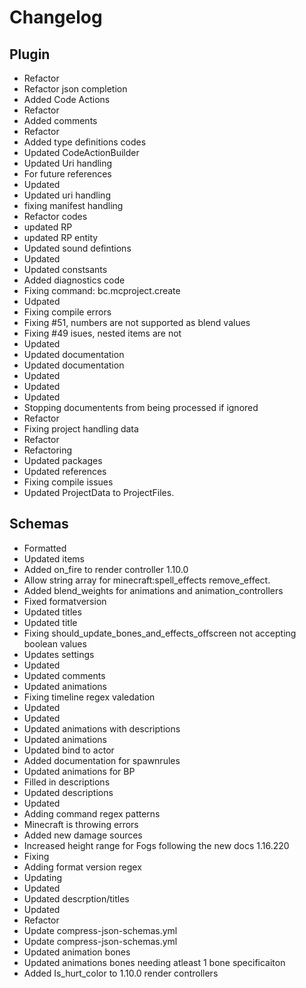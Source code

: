 # Changelog 
## Plugin 
- Refactor
- Refactor json completion
- Added Code Actions
- Refactor
- Added comments
- Refactor
- Added type definitions codes
- Updated CodeActionBuilder
- Updated Uri handling
- For future references
- Updated
- Updated uri handling
- fixing manifest handling
- Refactor codes
- updated RP
- updated RP entity
- Updated sound defintions
- Updated
- Updated constsants
- Added diagnostics code
- Fixing command: bc.mcproject.create
- Udpated
- Fixing compile errors
- Fixing #51, numbers are not supported as blend values
- Fixing #49 isues, nested items are not
- Updated
- Updated documentation
- Updated documentation
- Updated
- Updated
- Updated
- Stopping documentents from being processed if ignored
- Refactor
- Fixing project handling data
- Refactor
- Refactoring
- Updated packages
- Updated references
- Fixing compile issues
- Updated ProjectData to ProjectFiles. 
## Schemas 
- Formatted
- Updated items
- Added on_fire to render controller 1.10.0
- Allow string array for minecraft:spell_effects remove_effect.
- Added blend_weights for animations and animation_controllers
- Fixed formatversion
- Updated titles
- Updated title
- Fixing should_update_bones_and_effects_offscreen not accepting boolean values
- Updates settings
- Updated
- Updated comments
- Updated animations
- Fixing timeline regex valedation
- Updated
- Updated
- Updated animations with descriptions
- Updated animations
- Updated bind to actor
- Added documentation for spawnrules
- Updated animations for BP
- Filled in descriptions
- Updated descriptions
- Updated
- Adding command regex patterns
- Minecraft is throwing errors
- Added new damage sources
- Increased height range for Fogs following the new docs 1.16.220
- Fixing
- Adding format version regex
- Updating
- Updated
- Updated descrption/titles
- Updated
- Refactor
- Update compress-json-schemas.yml
- Update compress-json-schemas.yml
- Updated animation bones
- Updated animations bones needing atleast 1 bone specificaiton
- Added Is_hurt_color to 1.10.0 render controllers